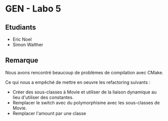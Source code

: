 # GEN - Labo 5

## Etudiants
- Eric Noel
- Simon Walther

## Remarque
Nous avons rencontré beaucoup de problèmes de compilation avec CMake.

Ce qui nous a empêché de mettre en oeuvre les refactoring suivants :
- Créer des sous-classes à Movie et utiliser de la liaison dynamique au lieu d'utiliser des constantes.
- Remplacer le switch avec du polymorphisme avec les sous-classes de Movie.
- Remplacer l'amount par une classe